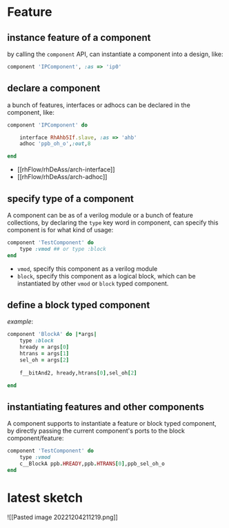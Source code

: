 # Feature
## instance feature of a component
by calling the `component` API, can instantiate a component into a design, like:
```ruby
component 'IPComponent', :as => 'ip0'
```
## declare a component
a bunch of features, interfaces or adhocs can be declared in the component, like:
```ruby
component 'IPComponent' do

	interface RhAhb5If.slave, :as => 'ahb'
	adhoc 'ppb_oh_o',:out,8

end
```
- [[rhFlow/rhDeAss/arch-interface]]
- [[rhFlow/rhDeAss/arch-adhoc]]

## specify type of a component
A component can be as of a verilog module or a bunch of feature collections, by declaring the `type` key word in component, can specify this component is for what kind of usage:
```ruby
component 'TestComponent' do
	type :vmod ## or type :block
end
```
- `vmod`, specify this component as a verilog module
- `block`, specify this component as a logical block, which can be instantiated by other `vmod` or `block` typed component.
## define a block typed component
*example*:
```ruby
component 'BlockA' do |*args|
	type :block
	hready = args[0]
	htrans = args[1]
	sel_oh = args[2]
	
	f__bitAnd2, hready,htrans[0],sel_oh[2]

end
```
## instantiating features and other components
A component supports to instantiate a feature or block typed component, by directly passing the current component's ports to the block component/feature:
```ruby
component 'TestComponent' do
	type :vmod
	c__BlockA ppb.HREADY,ppb.HTRANS[0],ppb_sel_oh_o
end
```

# latest sketch
![[Pasted image 20221204211219.png]]